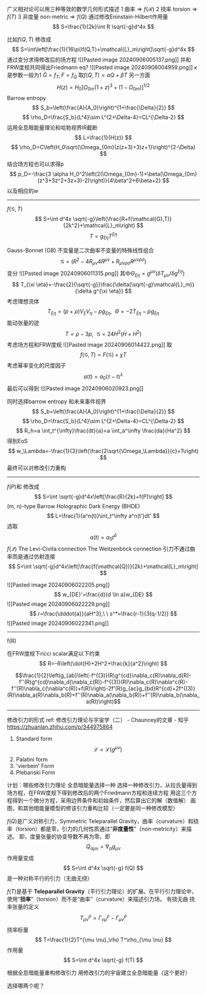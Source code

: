 广义相对论可以用三种等效的数学几何形式描述
1 曲率$\Rightarrow f(\mathcal{R})$
2 挠率 torsion$\Rightarrow f(T)$
3 非度量 non-metric$\Rightarrow f(Q)$
通过修改Eninstain-Hilbert作用量
$$
S=\frac{1}{2k}\int R \sqrt{-g}d^4x
$$


比如$f(Q,T)$
修改成
$$
S=\int\left[\frac{1}{16\pi}f(Q,T)+\mathcal{L}_m\right]\sqrt{-g}d^4x
$$
通过变分求得修改后的场方程
![[Pasted image 20240906005137.png]]
并和FRW度规共同得出Friedmann eq?
![[Pasted image 20240906004959.png]]
$\kappa$是参数一般为1 $\tilde{G}=f_T,F=f_Q$ 取$f(Q,T)=\alpha Q+ \beta T$
另一方面
$$
H(z)=H_0[\Omega_{0m}(1+z)^3+(1-\Omega_{0m})]^{1/2}
$$
Barrow entropy
$$
S_b=\left(\frac{A}{A_0}\right)^{1+\frac{\Delta}{2}}
$$
$$
\rho_D=\frac{S_b}{L^4}\sim L^{2+\Delta-4}=CL^{\Delta-2}
$$
运用全息暗能量理论和哈勃视界IR截断
$$
L=\frac{1}{H(z)}
$$
$$
\rho_D=C\left(H_0\sqrt{\Omega_{0m}(z(z+3)+3)z+1}\right)^{2-\Delta}
$$
结合场方程也可以求得p
$$
p_D=-\frac{3 \alpha H_0^2\left(2(\Omega_{0m}-1)+\beta(\Omega_{0m}(z^3+3z^2+3z+3)-2)\right)}{4\beta^2+6\beta+2}
$$
以及相应的$w$

---

$f(\mathcal{G},T)$
$$
S=\int d^4x \sqrt{-g}\left(\frac{R+f(\mathcal{G},T)}{2k^2}+\mathcal{L}_m\right)
$$
$$
T=g_{\xi \eta}T^{\xi \eta}
$$

Gauss-Bonnet (GB) 不变量是二次曲率不变量的特殊线性组合
$$\mathcal{G} =\left(R^2 - 4R_{\mu\nu}4R^{\mu\nu} + R_{\mu\nu\rho\sigma}R^{\mu\nu\rho\sigma}\right)$$
变分
![[Pasted image 20240906011315.png]]
其中$\Theta_{\xi \eta}=g^{\mu \nu}(\delta T_{\mu \nu}/\delta g^{\xi \eta})$
$$
T_{\xi \eta}=-\frac{2}{\sqrt{-g}}\frac{\delta(\sqrt{-g}\mathcal{L}_m)}{\delta g^{\xi \eta}}
$$
考虑理想流体
$$
T_{\xi \eta}=(p+\rho)V_{\xi}V_{\eta}-pg_{\xi \eta},\ \  \Theta=-2T_{\xi \eta}-pg_{\xi \eta}
$$
能动张量的迹
$$
T=\rho-3p,\ \ \mathcal{G}=24H^2(\dot{H}+H^2)
$$
考虑场方程和FRW度规
![[Pasted image 20240906014422.png]]
取
$$
f(\mathcal{G},T)=F(\mathcal{G})+\chi T
$$
考虑幂率变化的尺度因子
$$
a(t)=a_0(\tau-t)^\lambda
$$
最后可以得到
![[Pasted image 20240906020923.png]]

同时选择barrow entropy 和未来事件视界
$$
S_b=\left(\frac{A}{A_0}\right)^{1+\frac{\Delta}{2}}
$$
$$
\rho_D=\frac{S_b}{L^4}\sim L^{2+\Delta-4}=CL^{\Delta-2}
$$
$$
R_h=a \int_t^{\infty}\frac{dt}{a}=a \int_a^\infty \frac{da}{Ha^2}
$$
得到EoS
$$
w_\Lambda=-\frac{1}{3}\left(\frac{2\sqrt{\Omega_\Lambda}}{c}+1\right)
$$
最终可以对修改引力重构

---
$f(P)$和
修改成
$$
S=\int \sqrt{-g}d^4x\left[\frac{R}{2k}+f(P)\right]
$$
(m, n)-type Barrow Holographic Dark Energy (BHDE)
$$
L=\frac{1}{a^n(t)}\int_t^\infty a^n(t')dt'
$$
选取$$
a(t)=a_0 t^\delta
$$
$f(\mathcal{Q})$
The Levi-Civita connection
The Weitzenböck connection
引力不通过曲率而是通过仿射连接
$$
	S=\int \sqrt{-g}d^4x\left[\frac{f(\mathcal{Q})}{2k}+\mathcal{L}_m\right]
$$


![[Pasted image 20240906022205.png]]
$$
w_{DE}'=\frac{d}{d \ln a}w_{DE}
$$
![[Pasted image 20240906022229.png]]
$$
r=\frac{\dddot{a}}{aH^3},\ \ s^*=\frac{r-1}{3(q-1/2)}
$$
![[Pasted image 20240906022341.png]]


---
f(R)


在FRW度规下ricci scalar满足以下约束
$$
R=-6\left(\dot{H}+2H^2+\frac{k}{a^2}\right)
$$


$$\frac{1}{2}\left(g_{ab}\left(-f^{(3)}(R)g^{cd}\nabla_c(R)\nabla_d(R)-f''(R)g^{cd}\nabla_d(\nabla_c(R))-f^{(3)}(R)\nabla_c(R)\nabla^c(R)-f''(R)\nabla_c(\nabla^c(R))+f(R)\right)-2f'(R)g_{ac}g_{bd}R^{cd}+2f^{(3)}(R)\nabla_a(R)\nabla_b(R)+f''(R)\nabla_a(\nabla_b(R))+f''(R)\nabla_b(\nabla_a(R))\right)$$


---

修改引力的形式
ref: 修改引力理论与宇宙学（二） - Chauncey的文章 - 知乎
https://zhuanlan.zhihu.com/p/344975864
1. Standard form
   $$\mathcal{L}=\mathcal{L}(g^{\mu \nu})$$
2. Palatini form
3. 'vierbein' Form
4. Plebanski Form


计划：哪些修改引力理论
全息暗能量选择一种
选择一种修改引力，从拉氏量得到场方程，在FRW度规下得到修改后的两个Friedmann方程和连续方程
用这三个方程得到一个微分方程，采用边界条件和初始条件，然后算出它的解（数值解）
画图，和其他暗能量模型的修该引力重构比较（一定要是同一种修改模型）

 $f(Q)$是广义对称引力，Symmetric Teleparallel Gravity，曲率（curvature）和挠率（torsion）都是零，引力的几何性质通过“**非度量性**”（non-metricity）来描述。
 即，度量张量的协变导数不再为零。即
 $$
 Q_{\alpha \mu \nu}=\nabla_\alpha g_{\mu \nu}
$$
作用量变成
$$
S=\int d^4x \sqrt{-g} f(Q)
$$
是一种对称平行的引力（无曲无挠）

$f(T)$是基于 **Teleparallel Gravity**（平行引力理论）的扩展。在平行引力理论中，使用“**扭率**”（torsion）而不是“曲率”（curvature）来描述引力场。
有挠无曲
挠率张量的定义
$$
T^\rho_{\mu \nu}=\Gamma^\rho_{\nu \mu}-\Gamma^\rho_{\mu \nu}
$$
挠率标量
$$
T=\frac{1}{2}T^{\mu \nu}_\rho T^\rho_{\mu \nu}
$$
作用量
$$
S=\int d^4x \sqrt{-g} f(T)
$$

根据全息暗能量重构修改引力
用修改引力的宇宙建立全息暗能量（这个更好）

选择哪两个呢？